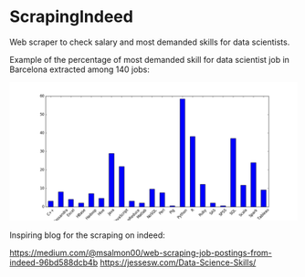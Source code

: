 # ScrapingIndeed
Web scraper to check salary and most demanded skills for data scientists.

Example of the percentage of most demanded skill for data scientist job in Barcelona
extracted among 140 jobs:



![](img/SkillBCN.png)



Inspiring blog for the scraping on indeed:

https://medium.com/@msalmon00/web-scraping-job-postings-from-indeed-96bd588dcb4b
https://jessesw.com/Data-Science-Skills/